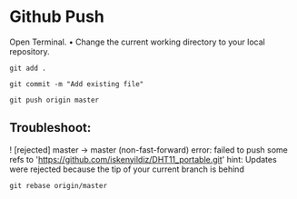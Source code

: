 # Github Push


Open Terminal.
    • Change the current working directory to your local repository.

`
git add .
`

`
git commit -m "Add existing file"
`

`
git push origin master
`

## Troubleshoot:
 
 ! [rejected]        master -> master (non-fast-forward)
error: failed to push some refs to 'https://github.com/iskenyildiz/DHT11_portable.git'
hint: Updates were rejected because the tip of your current branch is behind
 
 
`
git rebase origin/master
`
